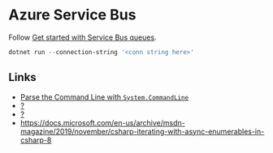 # Azure Service Bus

Follow
[Get started with Service Bus queues](https://docs.microsoft.com/en-us/azure/service-bus-messaging/service-bus-dotnet-get-started-with-queues).

```powershell
dotnet run --connection-string '<conn string here>'
```

## Links

- [Parse the Command Line with `System.CommandLine`](https://docs.microsoft.com/en-us/archive/msdn-magazine/2019/march/net-parse-the-command-line-with-system-commandline)
- [?](https://mitchdenny.com/the-magic-of-system-commandline/)
- [?](https://github.com/dotnet/command-line-api/wiki/Your-first-app-with-System.CommandLine.DragonFruit)
- https://docs.microsoft.com/en-us/archive/msdn-magazine/2019/november/csharp-iterating-with-async-enumerables-in-csharp-8
